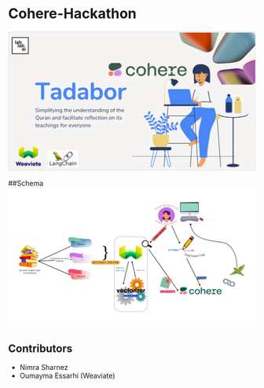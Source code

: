 # Cohere-Hackathon
![Alt text](Tadabor.png)

##Schema
![Schema](my-react-app/src/style/Schema.png)

## Contributors
* Nimra Sharnez
* Oumayma Essarhi (Weaviate)

